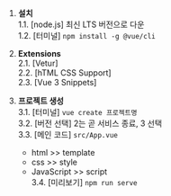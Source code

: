 
1. **설치**  
   1.1. [node.js] 최신 LTS 버전으로 다운  
   1.2. [터미널] `npm install -g @vue/cli`

2. **Extensions**  
   2.1. [Vetur]  
   2.2. [hTML CSS Support]  
   2.3. [Vue 3 Snippets]  

3. **프로젝트 생성**  
   3.1. [터미널] `vue create 프로젝트명`  
   3.2. [버전 선택] 2는 곧 서비스 종료, 3 선택  
   3.3. [메인 코드] `src/App.vue`  
      - html >> template
      - css >> style
      - JavaScript >> script  
   3.4. [미리보기] `npm run serve`  
